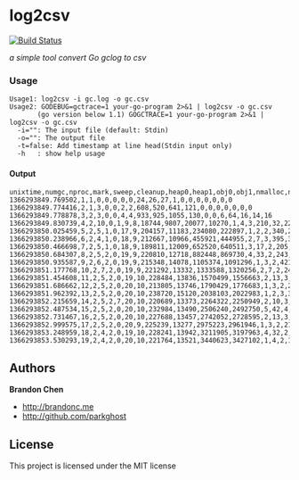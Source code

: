 log2csv
=======

[![Build Status](https://travis-ci.org/parkghost/log2csv.png)](https://travis-ci.org/parkghost/log2csv) 

*a simple tool convert Go gclog to csv*

### Usage

```
Usage1: log2csv -i gc.log -o gc.csv
Usage2: GODEBUG=gctrace=1 your-go-program 2>&1 | log2csv -o gc.csv
       (go version below 1.1) GOGCTRACE=1 your-go-program 2>&1 | log2csv -o gc.csv
  -i="": The input file (default: Stdin)
  -o="": The output file
  -t=false: Add timestamp at line head(Stdin input only)
  -h   : show help usage
```

#### Output

```csv
unixtime,numgc,nproc,mark,sweep,cleanup,heap0,heap1,obj0,obj1,nmalloc,nfree,nhandoff,nhandoffcnt,nsteal,nstealcnt,nprocyield,nosyield,nsleep
1366293849.769502,1,1,0,0,0,0,0,24,26,27,1,0,0,0,0,0,0,0
1366293849.774416,2,1,3,0,0,2,2,608,520,641,121,0,0,0,0,0,0,0
1366293849.778878,3,2,3,0,0,4,4,933,925,1055,130,0,0,6,64,16,14,16
1366293849.830739,4,2,10,0,1,9,8,18744,9807,20077,10270,1,4,3,210,32,22,14
1366293850.025459,5,2,5,1,0,17,9,204157,11183,234080,222897,1,2,2,340,22,13,3
1366293850.238966,6,2,4,1,0,18,9,212667,10966,455921,444955,2,7,3,395,39,14,3
1366293850.466698,7,2,5,1,0,18,9,189811,12009,652520,640511,3,17,2,205,41,13,20
1366293850.684307,8,2,5,2,0,19,9,220810,12718,882448,869730,4,33,2,243,48,14,17
1366293850.935587,9,2,6,2,0,19,9,215348,14078,1105374,1091296,1,3,2,421,16,14,3
1366293851.177768,10,2,7,2,0,19,9,221292,13332,1333588,1320256,2,7,2,244,39,23,21
1366293851.454608,11,2,5,2,0,19,10,228484,13836,1570499,1556663,2,13,3,242,39,12,15
1366293851.686662,12,2,5,2,0,20,10,213805,13746,1790429,1776683,1,3,2,253,32,23,19
1366293851.962392,13,2,5,2,0,20,10,238720,15120,2038103,2022983,1,2,3,307,22,15,7
1366293852.215659,14,2,5,2,7,20,10,220689,13373,2264322,2250949,2,10,3,255,36,13,15
1366293852.487534,15,2,5,2,0,20,10,232984,13490,2506240,2492750,5,42,4,259,43,12,14
1366293852.731467,16,2,5,2,0,20,10,227688,13457,2742052,2728595,2,13,3,273,37,12,10
1366293852.999575,17,2,5,2,0,20,9,225239,13277,2975223,2961946,1,3,2,217,32,14,17
1366293853.248959,18,2,4,2,0,19,10,228241,13942,3211905,3197963,4,32,2,249,39,12,13
1366293853.530293,19,2,4,2,0,20,10,221764,13521,3440623,3427102,1,4,2,197,30,12,12
```

Authors
-------

**Brandon Chen**

+ http://brandonc.me
+ http://github.com/parkghost


License
---------------------

This project is licensed under the MIT license